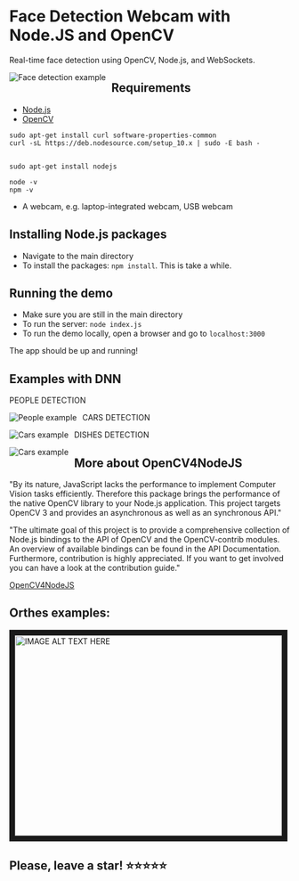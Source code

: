 # Face Detection Webcam with Node.JS and OpenCV

Real-time face detection using OpenCV, Node.js, and WebSockets.

<img src="https://github.com/RonnyldoSilva/face-detection-opencv-node-js/blob/master/Example_face_detection.png"
     alt="Face detection example"
     style="float: left; margin-right: 10px;" />

## Requirements

* [Node.js](http://nodejs.org/)
* [OpenCV](https://github.com/RonnyldoSilva/Install-and-Training-Tesseract-4-OCR-Opencv)

```
sudo apt-get install curl software-properties-common
curl -sL https://deb.nodesource.com/setup_10.x | sudo -E bash -


sudo apt-get install nodejs

node -v
npm -v 
```

* A webcam, e.g. laptop-integrated webcam, USB webcam

## Installing Node.js packages

* Navigate to the main directory
* To install the packages: `npm install`. This is take a while.

## Running the demo

* Make sure you are still in the main directory
* To run the server: `node index.js`
* To run the demo locally, open a browser and go to `localhost:3000`

The app should be up and running!

## Examples with DNN

PEOPLE DETECTION

<img src="https://github.com/RonnyldoSilva/face-detection-opencv-node-js/blob/master/Examples_people.png"
     alt="People example"
     style="float: left; margin-right: 10px;" />

CARS DETECTION

<img src="https://github.com/RonnyldoSilva/face-detection-opencv-node-js/blob/master/Example_cars.png"
     alt="Cars example"
     style="float: left; margin-right: 10px;" />
 
DISHES DETECTION

 <img src="https://github.com/RonnyldoSilva/face-detection-opencv-node-js/blob/master/Example_dishes.png"
     alt="Cars example"
     style="float: left; margin-right: 10px;" />

## More about OpenCV4NodeJS

"By its nature, JavaScript lacks the performance to implement Computer Vision tasks efficiently. Therefore this package brings the performance of the native OpenCV library to your Node.js application. This project targets OpenCV 3 and provides an asynchronous as well as an synchronous API."

"The ultimate goal of this project is to provide a comprehensive collection of Node.js bindings to the API of OpenCV and the OpenCV-contrib modules. An overview of available bindings can be found in the API Documentation. Furthermore, contribution is highly appreciated. If you want to get involved you can have a look at the contribution guide."

[OpenCV4NodeJS](https://github.com/justadudewhohacks/opencv4nodejs)

## Orthes examples:

<a href="http://www.youtube.com/watch?feature=player_embedded&v=V1Z5dHkXyDs
" target="_blank"><img src="http://img.youtube.com/vi/V1Z5dHkXyDs/0.jpg" 
alt="IMAGE ALT TEXT HERE" width="480" height="360" border="10" /></a>

## Please, leave a star! :star::star::star::star::star:
